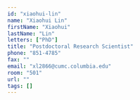 ```yaml
---
id: "xiaohui-lin"
name: "Xiaohui Lin"
firstName: "Xiaohui"
lastName: "Lin"
letters: ["PhD"]
title: "Postdoctoral Research Scientist"
phone: "851-4785"
fax: ""
email: "xl2866@cumc.columbia.edu"
room: "501"
url: ""
tags: []
---
```

